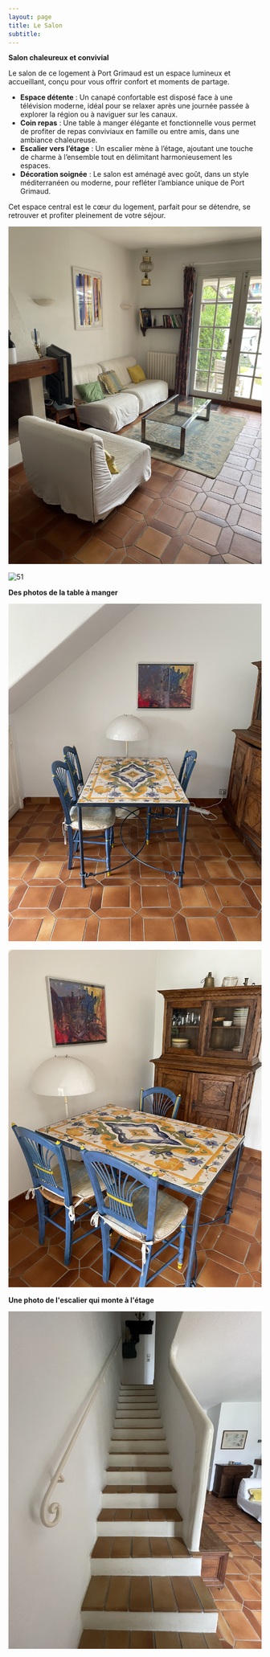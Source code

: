 ```yaml
---
layout: page
title: Le Salon
subtitle: 
---
```

**Salon chaleureux et convivial**  

Le salon de ce logement à Port Grimaud est un espace lumineux et accueillant, conçu pour vous offrir confort et moments de partage.  

- **Espace détente** : Un canapé confortable est disposé face à une télévision moderne, idéal pour se relaxer après une journée passée à explorer la région ou à naviguer sur les canaux.  
- **Coin repas** : Une table à manger élégante et fonctionnelle vous permet de profiter de repas conviviaux en famille ou entre amis, dans une ambiance chaleureuse.  
- **Escalier vers l’étage** : Un escalier mène à l’étage, ajoutant une touche de charme à l’ensemble tout en délimitant harmonieusement les espaces.  
- **Décoration soignée** : Le salon est aménagé avec goût, dans un style méditerranéen ou moderne, pour refléter l’ambiance unique de Port Grimaud.  

Cet espace central est le cœur du logement, parfait pour se détendre, se retrouver et profiter pleinement de votre séjour.

![49](49.jpeg)

![51](51.jpeg)

**Des photos de la table à manger**

![52](52.jpeg)

![55](55.jpeg)

**Une photo de l'escalier qui monte à l'étage**

![33](33.jpeg)
